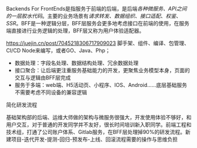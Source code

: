 Backends For FrontEnds是指服务于前端的后端，是后端*各种微服务、API之间的一层胶水代码*。主要的业务场景有*请求转发、数据组织、接口适配、权鉴、SSR*。BFF是一种逻辑分层，BFF层服务会更多地考虑接口在前端的使用，在服务端直接进行业务逻辑的处理，BFF层又称为用户体验适配器。

https://juejin.cn/post/7045218306717909023 脚手架、组件、编译、包管理、CI/CD Node来编写，或者GO、Java、Php；

- 数据处理：字段名处理、数据结构处理、冗余数据处理
- 接口聚合：让后端更注重服务基础能力的开发，更聚焦业务模型本身，页面的交互与逻辑由BFF层完成
- 服务于多端：web端、H5活动页、小程序、IOS、Android……底层基础服务不需要考虑不同设备的兼容逻辑

简化研发流程

基础架构部的后端、运维大师做的架构与微服务很强大，开发使用体验不够好，和用户交互，对于普通的开发同学并不友好，很长时间培训新入职同学。前端工程和技术组，打通了公司账户体系、Gitlab服务，在BFF层处理掉90%的研发流程。新建项目-迭代开发-提测-回归-预发布-上线、回滚流程需要的操作与思维负担
